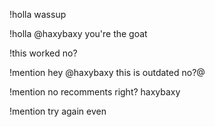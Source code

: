 !holla wassup

!holla @haxybaxy you're the goat

!this worked no?


!mention hey @haxybaxy this is outdated no?@

!mention no recomments right? haxybaxy

!mention try again even
